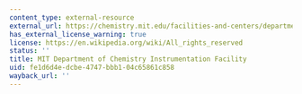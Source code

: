```yaml
---
content_type: external-resource
external_url: https://chemistry.mit.edu/facilities-and-centers/department-of-chemistry-instrumentation-facility-dcif/
has_external_license_warning: true
license: https://en.wikipedia.org/wiki/All_rights_reserved
status: ''
title: MIT Department of Chemistry Instrumentation Facility
uid: fe1d6d4e-dcbe-4747-bbb1-04c65861c858
wayback_url: ''
---
```

